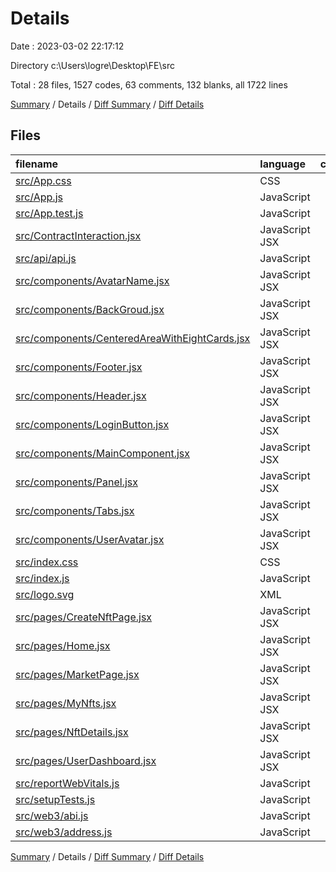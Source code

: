 # Details

Date : 2023-03-02 22:17:12

Directory c:\\Users\\logre\\Desktop\\FE\\src

Total : 28 files,  1527 codes, 63 comments, 132 blanks, all 1722 lines

[Summary](results.md) / Details / [Diff Summary](diff.md) / [Diff Details](diff-details.md)

## Files
| filename | language | code | comment | blank | total |
| :--- | :--- | ---: | ---: | ---: | ---: |
| [src/App.css](/src/App.css) | CSS | 33 | 0 | 6 | 39 |
| [src/App.js](/src/App.js) | JavaScript | 62 | 4 | 17 | 83 |
| [src/App.test.js](/src/App.test.js) | JavaScript | 7 | 0 | 2 | 9 |
| [src/ContractInteraction.jsx](/src/ContractInteraction.jsx) | JavaScript JSX | 69 | 10 | 14 | 93 |
| [src/api/api.js](/src/api/api.js) | JavaScript | 22 | 0 | 3 | 25 |
| [src/components/AvatarName.jsx](/src/components/AvatarName.jsx) | JavaScript JSX | 16 | 0 | 4 | 20 |
| [src/components/BackGroud.jsx](/src/components/BackGroud.jsx) | JavaScript JSX | 26 | 0 | 5 | 31 |
| [src/components/CenteredAreaWithEightCards.jsx](/src/components/CenteredAreaWithEightCards.jsx) | JavaScript JSX | 24 | 0 | 4 | 28 |
| [src/components/Footer.jsx](/src/components/Footer.jsx) | JavaScript JSX | 11 | 0 | 4 | 15 |
| [src/components/Header.jsx](/src/components/Header.jsx) | JavaScript JSX | 36 | 0 | 4 | 40 |
| [src/components/LoginButton.jsx](/src/components/LoginButton.jsx) | JavaScript JSX | 55 | 1 | 8 | 64 |
| [src/components/MainComponent.jsx](/src/components/MainComponent.jsx) | JavaScript JSX | 18 | 0 | 6 | 24 |
| [src/components/Panel.jsx](/src/components/Panel.jsx) | JavaScript JSX | 117 | 0 | 8 | 125 |
| [src/components/Tabs.jsx](/src/components/Tabs.jsx) | JavaScript JSX | 38 | 0 | 3 | 41 |
| [src/components/UserAvatar.jsx](/src/components/UserAvatar.jsx) | JavaScript JSX | 20 | 0 | 4 | 24 |
| [src/index.css](/src/index.css) | CSS | 12 | 0 | 2 | 14 |
| [src/index.js](/src/index.js) | JavaScript | 12 | 3 | 3 | 18 |
| [src/logo.svg](/src/logo.svg) | XML | 1 | 0 | 0 | 1 |
| [src/pages/CreateNftPage.jsx](/src/pages/CreateNftPage.jsx) | JavaScript JSX | 34 | 37 | 4 | 75 |
| [src/pages/Home.jsx](/src/pages/Home.jsx) | JavaScript JSX | 18 | 0 | 2 | 20 |
| [src/pages/MarketPage.jsx](/src/pages/MarketPage.jsx) | JavaScript JSX | 82 | 0 | 4 | 86 |
| [src/pages/MyNfts.jsx](/src/pages/MyNfts.jsx) | JavaScript JSX | 74 | 4 | 12 | 90 |
| [src/pages/NftDetails.jsx](/src/pages/NftDetails.jsx) | JavaScript JSX | 35 | 0 | 4 | 39 |
| [src/pages/UserDashboard.jsx](/src/pages/UserDashboard.jsx) | JavaScript JSX | 31 | 0 | 6 | 37 |
| [src/reportWebVitals.js](/src/reportWebVitals.js) | JavaScript | 12 | 0 | 2 | 14 |
| [src/setupTests.js](/src/setupTests.js) | JavaScript | 1 | 4 | 1 | 6 |
| [src/web3/abi.js](/src/web3/abi.js) | JavaScript | 660 | 0 | 0 | 660 |
| [src/web3/address.js](/src/web3/address.js) | JavaScript | 1 | 0 | 0 | 1 |

[Summary](results.md) / Details / [Diff Summary](diff.md) / [Diff Details](diff-details.md)